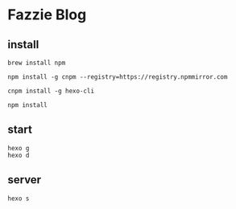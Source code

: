 # Fazzie Blog

## install
```
brew install npm 
```

```
npm install -g cnpm --registry=https://registry.npmmirror.com

cnpm install -g hexo-cli

npm install
```

## start
```
hexo g
hexo d
```

## server
```
hexo s
```